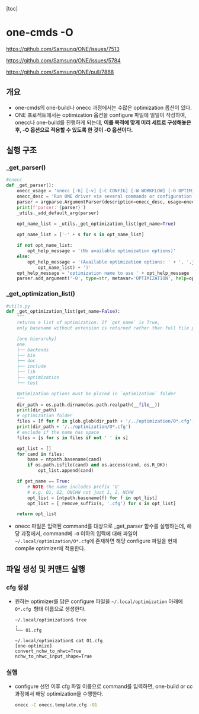 [toc]

# one-cmds -O 

https://github.com/Samsung/ONE/issues/7513

https://github.com/Samsung/ONE/issues/5784

https://github.com/Samsung/ONE/pull/7868

## 개요

- one-cmds의 one-build나 onecc 과정에서는 수많은 optimization 옵션이 있다. 
- ONE 프로젝트에서는 optimization 옵션을 configure 파일에 일일이 작성하여, onecc나 one-build를 진행하게 되는데, **이를 목적에 맞게 미리 세트로 구성해놓은 후, -O 옵션으로 적용할 수 있도록 한 것이 -O 옵션이다.**

## 실행 구조

### _get_parser()

```python
#onecc
def _get_parser():
    onecc_usage = 'onecc [-h] [-v] [-C CONFIG] [-W WORKFLOW] [-O OPTIMIZATION] [COMMAND <args>]'
    onecc_desc = 'Run ONE driver via several commands or configuration file'
    parser = argparse.ArgumentParser(description=onecc_desc, usage=onecc_usage)
    print(f'parser: {parser}')
    _utils._add_default_arg(parser)

    opt_name_list = _utils._get_optimization_list(get_name=True)
    
    opt_name_list = ['-' + s for s in opt_name_list]

    if not opt_name_list:
        opt_help_message = '(No available optimization options)'
    else:
        opt_help_message = '(Available optimization options: ' + ', '.join(
            opt_name_list) + ')'
    opt_help_message = 'optimization name to use ' + opt_help_message
    parser.add_argument('-O', type=str, metavar='OPTIMIZATION', help=opt_help_message)

```

### _get_optimization_list()

```python
#utils.py
def _get_optimization_list(get_name=False):
    """
    returns a list of optimization. If `get_name` is True,
    only basename without extension is returned rather than full file path.

    [one hierarchy]
    one
    ├── backends
    ├── bin
    ├── doc
    ├── include
    ├── lib
    ├── optimization
    └── test

    Optimization options must be placed in `optimization` folder
    """
    dir_path = os.path.dirname(os.path.realpath(__file__))
    print(dir_path)
    # optimization folder
    files = [f for f in glob.glob(dir_path + '/../optimization/O*.cfg', recursive=True)]
    print(dir_path + '/../optimization/O*.cfg')
    # exclude if the name has space
    files = [s for s in files if not ' ' in s]

    opt_list = []
    for cand in files:
        base = ntpath.basename(cand)
        if os.path.isfile(cand) and os.access(cand, os.R_OK):
            opt_list.append(cand)

    if get_name == True:
        # NOTE the name includes prefix 'O'
        # e.g. O1, O2, ONCHW not just 1, 2, NCHW
        opt_list = [ntpath.basename(f) for f in opt_list]
        opt_list = [_remove_suffix(s, '.cfg') for s in opt_list]

    return opt_list
```

- onecc 파일은 입력된 command를 대상으로 _get_parser 함수를 실행하는데, 해당 과정에서, command에 `-O` 이하의 입력에 대해 파일이 `~/.local/optimization/O*.cfg`에 존재하면 해당 configure 파일을 현재 compile optimizer에 적용한다. 

## 파일 생성 및 커맨드 실행

### cfg 생성

- 원하는 optimizer를 담은 configure 파일을 `~/.local/optimization` 아래에 `O*.cfg `형태 이름으로 생성한다.

    ```
    ~/.local/optimization$ tree
    .
    └── O1.cfg
    
    ~/.local/optimization$ cat O1.cfg 
    [one-optimize]
    convert_nchw_to_nhwc=True
    nchw_to_nhwc_input_shape=True
    ```

### 실행 

- configure 선언 이후 cfg 파일 이름으로 command를 입력하면, one-build or cc 과정에서 해당 optimization을 수행한다. 

    ```bash
    onecc -C onecc.template.cfg -O1
    ```

    
